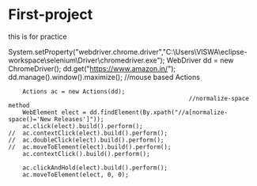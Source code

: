# First-project
this is for practice

System.setProperty("webdriver.chrome.driver","C:\\Users\\VISWA\\eclipse-workspace\\selenium\\Driver\\chromedriver.exe");
		WebDriver dd = new ChromeDriver();
		dd.get("https://www.amazon.in/");
		dd.manage().window().maximize();
		//mouse based Actions
		
		Actions ac = new Actions(dd);       
		                                               //normalize-space method
		WebElement elect = dd.findElement(By.xpath("//a[normalize-space()='New Releases']"));
		ac.click(elect).build().perform();
	//	ac.contextClick(elect).build().perform();
	//	ac.doubleClick(elect).build().perform();
	//	ac.moveToElement(elect).build().perform();	 
		ac.contextClick().build().perform();	
			
		ac.clickAndHold(elect).build().perform();
		ac.moveToElement(elect, 0, 0);
		
